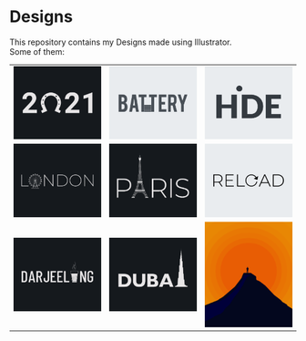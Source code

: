 # Designs
This repository contains my Designs made using Illustrator.<br>
Some of them:<br>
<table>
<tr><td><img src="./2021-01/png/01.01.2021.png"></td><td><img src="./2020-11/png/28.11.2020.png"></td><td><img src="./2020-11/png/23.11.2020.png"></td></tr>
<tr><td><img src="./2020-12/png/16.12.2020.png"></td><td><img src="./2020-12/png/18.12.2020.png"></td><td><img src="./2020-11/png/25.11.2020.png"></td></tr>
<tr><td><img src="./2020-12/png/31.12.2020.png"></td><td><img src="./2020-12/png/14.12.2020.png"></td><td><img src="./2020-11/png/15.11.2020.png"></td></tr>
</table>
